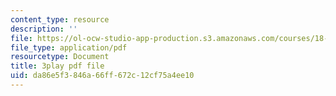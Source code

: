 ```yaml
---
content_type: resource
description: ''
file: https://ol-ocw-studio-app-production.s3.amazonaws.com/courses/18-01sc-single-variable-calculus-fall-2010/da86e5f3846a66ff672c12cf75a4ee10_oTTo3qP0Z-I.pdf
file_type: application/pdf
resourcetype: Document
title: 3play pdf file
uid: da86e5f3-846a-66ff-672c-12cf75a4ee10
---
```

